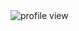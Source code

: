 <img src="https://komarev.com/ghpvc/?username=unu&label=Profile%20views&color=0e75b6&style=flat" alt="profile view" />
